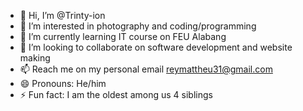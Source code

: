 - 👋 Hi, I’m @Trinty-ion
- 👀 I’m interested in photography and coding/programming
- 🌱 I’m currently learning IT course on FEU Alabang
- 💞️ I’m looking to collaborate on software development and website making
- 📫 Reach me on my personal email reymattheu31@gmail.com 
- 😄 Pronouns: He/him
- ⚡ Fun fact: I am the oldest among us 4 siblings

<!---
Trinty-ion/Trinty-ion is a ✨ special ✨ repository because its `README.md` (this file) appears on your GitHub profile.
You can click the Preview link to take a look at your changes.
--->
